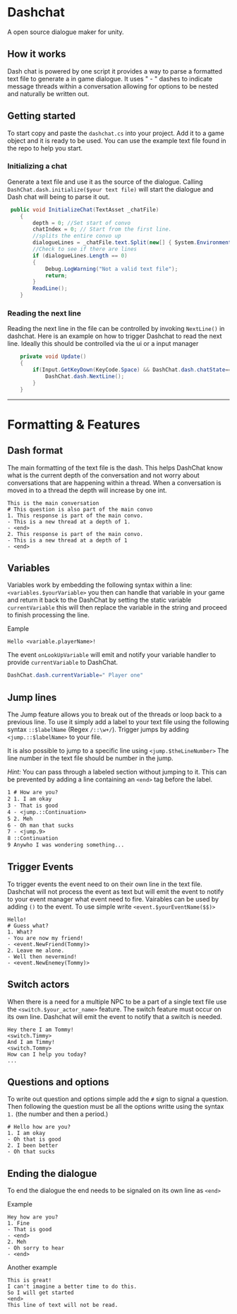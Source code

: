 # Dashchat
A open source dialogue maker for unity. 

## How it works
Dash chat is powered by one script it provides a way to parse a formatted text file to generate a in game dialogue. It uses
" - " dashes to indicate message threads within a conversation allowing for options to be nested and naturally be written out.

## Getting started
To start copy and paste the `dashchat.cs` into your project. Add it to a game object and it is ready to be used. You can use the example text file found in the repo to help you start. 

### Initializing a chat
Generate a text file and use it as the source of the dialogue. Calling `DashChat.dash.initialize($your text file)` will start the 
dialogue and Dash chat will being to parse it out. 
``` c#
 public void InitializeChat(TextAsset _chatFile)
    {
        depth = 0; //Set start of convo
        chatIndex = 0; // Start from the first line.
        //splits the entire convo up
        dialogueLines = _chatFile.text.Split(new[] { System.Environment.NewLine }, System.StringSplitOptions.None);
        //Check to see if there are lines
        if (dialogueLines.Length == 0)
        {
            Debug.LogWarning("Not a valid text file");
            return;
        }
        ReadLine();
    }

```


### Reading the next line
Reading the next line in the file can be controlled by invoking `NextLine()` in dashchat. Here is an example on how to trigger 
Dashchat to read the next line. Ideally this should be controlled via the ui or a input manager

``` c#
    private void Update()
    {
        if(Input.GetKeyDown(KeyCode.Space) && DashChat.dash.chatState==DSState.readyNext){ 
            DashChat.dash.NextLine();
        }
    }
```

----

# Formatting & Features

## Dash format
The main formatting of the text file is the dash. This helps DashChat know what is the current depth of the conversation and not 
worry about conversations that are happening within a thread. When a conversation is moved in to a thread the depth will increase
by one int. 

```
This is the main conversation
# This question is also part of the main convo
1. This response is part of the main convo.
- This is a new thread at a depth of 1. 
- <end>
2. This response is part of the main convo.
- This is a new thread at a depth of 1
- <end>
```


## Variables
Variables work by embedding the following syntax within a line: `<variables.$yourVariable>`
you then can handle that variable in your game and return it back to the DashChat by setting the static variable
`currentVariable` this will then replace the variable in the string and proceed to finish processing the line. 

Eample
```
Hello <variable.playerName>!
```
The event `onLookUpVariable` will emit and notify your variable handler to provide `currentVariable` to DashChat. 

``` C#
DashChat.dash.currentVariable=" Player one"
```


## Jump lines
The Jump feature allows you to break out of the threads or loop back to a previous line. 
To use it simply add a label to your text file using the following syntax `::$labelName` (Regex `/::\w+/`).
Trigger jumps by adding `<jump.::$labelName>` to your file.

It is also possible to jump to a specific line using `<jump.$theLineNumber>` The line number in the text file should be number in the jump.

*Hint:* You can pass through a labeled section without jumping to it. This can be prevented by adding a line containing an `<end>` tag before the label.

``` txt
1 # How are you?
2 1. I am okay
3 - That is good
4 - <jump.::Continuation>
5 2. Meh
6 - Oh man that sucks
7 - <jump.9>
8 ::Continuation
9 Anywho I was wondering something...
```

## Trigger Events
To trigger events the event need to on their own line in the text file. Dashchat will not process the event as text but will 
emit the event to notify to your event manager what event need to fire. Vairables can be used by adding `()` to the event. 
To use simple write `<event.$yourEventName($$)>`

```
Hello!
# Guess what?
1. What?
- You are now my friend!
- <event.NewFriend(Tommy)>
2. Leave me alone.
- Well then nevermind!
- <event.NewEnemey(Tommy)>
```


## Switch actors
When there is a need for a multiple NPC to be a part of a single text file use the `<switch.$your_actor_name>` feature. The switch feature must occur on its own line. Dashchat will emit the event to notify that a switch is needed. 

```
Hey there I am Tommy!
<switch.Timmy>
And I am Timmy!
<switch.Tommy>
How can I help you today?
...
```

## Questions and options
To write out question and options simple add the `#` sign to signal a question. Then following the question must be all the options
writte using the syntax `1.` (the number and then a period.)

```
# Hello how are you?
1. I am okay
- Oh that is good
2. I been better
- Oh that sucks
```

## Ending the dialogue
To end the dialogue the end needs to be signaled on its own line as `<end>`

Example
```
Hey how are you?
1. Fine
- That is good
- <end>
2. Meh
- Oh sorry to hear
- <end>
```

Another example
```
This is great! 
I can't imagine a better time to do this. 
So I will get started
<end>
This line of text will not be read. 
```

